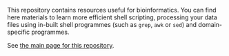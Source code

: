 This repository contains resources useful for bioinformatics. You can find here materials to learn more efficient shell scripting, processing your data files using in-built shell programmes (such as `grep`, `awk` or `sed`) and domain-specific programmes. 

See [the main page for this repository](https://apawlik.github.io/bioinf-scripts/).